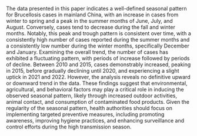The data presented in this paper indicates a well-defined seasonal pattern for Brucellosis cases in mainland China, with an increase in cases from winter to spring and a peak in the summer months of June, July, and August. Conversely, cases tend to decrease during the fall and winter months. Notably, this peak and trough pattern is consistent over time, with a consistently high number of cases reported during the summer months and a consistently low number during the winter months, specifically December and January. Examining the overall trend, the number of cases has exhibited a fluctuating pattern, with periods of increase followed by periods of decline. Between 2010 and 2015, cases demonstrably increased, peaking in 2015, before gradually declining until 2020, and experiencing a slight uptick in 2021 and 2022. However, the analysis reveals no definitive upward or downward trend in the data. These findings suggest that environmental, agricultural, and behavioral factors may play a critical role in inducing the observed seasonal pattern, likely through increased outdoor activities, animal contact, and consumption of contaminated food products. Given the regularity of the seasonal pattern, health authorities should focus on implementing targeted preventive measures, including promoting awareness, improving hygiene practices, and enhancing surveillance and control efforts during the high transmission season.